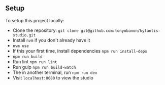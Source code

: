 
## Setup
To setup this project locally:
- Clone the repository:
 `git clone git@github.com:tonyobanon/kylantis-studio.git`
- Install `nvm` if you don't already have it
- `nvm use`
- If this your first time, install dependencies `npm run install-deps`
- `npm run build`
- Run lint `npm run lint`
- Run gulp `npm run build-watch`
- The in another terminal, run `npm run dev`
- Visit `localhost:8080` to view the studio

